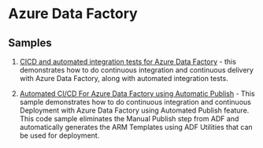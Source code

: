 # Azure Data Factory

## Samples

1. [CICD and automated integration tests for Azure Data Factory](sample1_cicd/README.md) - this demonstrates how to do continuous integration and continuous delivery with Azure Data Factory, along with automated integration tests.

1. [Automated CI/CD For Azure Data Factory using Automatic Publish](./sample2_cicd_auto_publish/README.md) - This sample demonstrates how to do continuous integration and continuous Deployment with Azure Data Factory using Automated Publish feature. This code sample eliminates the Manual Publish step from ADF and automatically generates the ARM Templates using ADF Utilities that can be used for deployment.
